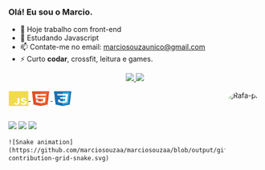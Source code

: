 ### Olá! Eu sou o Marcio.

- 🔭 Hoje trabalho com front-end
- 🌱 Estudando Javascript
- 📫 Contate-me no email: marciosouzaunico@gmail.com
- ⚡ Curto <strong>codar</strong>, crossfit, leitura e games.

<div align="center">
  <a href="https://github.com/marciosouzaa">
  <img height="180em" src="https://github-readme-stats.vercel.app/api?username=marciosouzaa&show_icons=true&theme=dark&include_all_commits=true&count_private=true"/>
  <img height="180em" src="https://github-readme-stats.vercel.app/api/top-langs/?username=marciosouzaa&layout=compact&langs_count=7&theme=dark"/>
</div>
<div style="display: inline_block"><br>
  <img align="center" alt="Marcio-Js" height="30" width="40" src="https://raw.githubusercontent.com/devicons/devicon/master/icons/javascript/javascript-plain.svg">
  <img align="center" alt="Marcio-HTML" height="30" width="40" src="https://raw.githubusercontent.com/devicons/devicon/master/icons/html5/html5-original.svg">
  <img align="center" alt="Marcio-CSS" height="30" width="40" src="https://raw.githubusercontent.com/devicons/devicon/master/icons/css3/css3-original.svg">
  <img align="right" alt="Rafa-pic" height="150" style="border-radius:50px;" src="https://cdn.discordapp.com/attachments/416684256509558806/961603689385189396/ReadyPlayerMe-Avatarcopy.png">
</div>
  
  ##
  
  <div>
    <a href = "mailto:marciosouzaunico@gmail.com"><img src="https://img.shields.io/badge/Gmail-D14836?style=for-the-badge&logo=gmail&logoColor=white" target="_blank"></a>
    <a href="https://www.linkedin.com/in/marcio-pereira-souza-002b121b0/" target="_blank"><img src="https://img.shields.io/badge/-LinkedIn-%230077B5?style=for-the-badge&logo=linkedin&logoColor=white" target="_blank"></a> 
    <a href="https://instagram.com/marcinunico" target="_blank"><img src="https://img.shields.io/badge/-Instagram-%23E4405F?style=for-the-badge&logo=instagram&logoColor=white" target="_blank"></a>
    
    ![Snake animation](https://github.com/marciosouzaa/marciosouzaa/blob/output/github-contribution-grid-snake.svg)
    
  </div>
